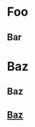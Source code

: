 <!--#Patterns: remark-lint-no-duplicate-headings -->
# Foo

## Bar

# Baz

<!--#Info: remark-lint-no-duplicate-headings -->
## Baz

<!--#Info: remark-lint-no-duplicate-headings -->
## [Baz](http://foo.com/bar)

